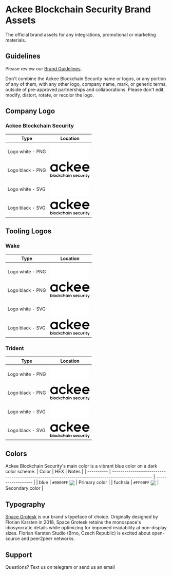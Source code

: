 # Ackee Blockchain Security Brand Assets

The official brand assets for any integrations, promotional or marketing materials.

## Guidelines
Please review our [Brand Guidelines](https://drive.google.com/file/d/1LKxgGTYuJDBviTSfLle0BMZcZmcxyERv/view?usp=sharing). 

Don't combine the Ackee Blockchain Security name or logos, or any portion of any of them, with any other logo, company name, mark, or generic terms, outside of pre-approved partnerships and collaborations. Please don't edit, modify, distort, rotate, or recolor the logo. 

## Company Logo

### Ackee Blockchain Security
| Type            | Location | 
| --------------- | --------------------------------- |
| Logo white - PNG | <img src="logo/ackee/png/AckeeLogoWhite.png" alt="logo" height="50"/> |
| Logo black - PNG | <img src="logo/ackee/png/AckeeLogoBlack.png" alt="logo" height="50"/> |
| Logo white - SVG | <img src="logo/ackee/svg/AckeeLogoWhite.svg" alt="logo" height="50"/> |
| Logo black - SVG | <img src="logo/ackee/svg/AckeeLogoBlack.svg" alt="logo" height="50"/> |

## Tooling Logos

### Wake
| Type            | Location | 
| --------------- | --------------------------------- |
| Logo white - PNG | <img src="logo/ackee/png/AckeeLogoWhite.png" alt="logo" height="50"/> |
| Logo black - PNG | <img src="logo/ackee/png/AckeeLogoBlack.png" alt="logo" height="50"/> |
| Logo white - SVG | <img src="logo/ackee/svg/AckeeLogoWhite.svg" alt="logo" height="50"/> |
| Logo black - SVG | <img src="logo/ackee/svg/AckeeLogoBlack.svg" alt="logo" height="50"/> |


### Trident
| Type            | Location | 
| --------------- | --------------------------------- |
| Logo white - PNG | <img src="logo/ackee/png/AckeeLogoWhite.png" alt="logo" height="50"/> |
| Logo black - PNG | <img src="logo/ackee/png/AckeeLogoBlack.png" alt="logo" height="50"/> |
| Logo white - SVG | <img src="logo/ackee/svg/AckeeLogoWhite.svg" alt="logo" height="50"/> |
| Logo black - SVG | <img src="logo/ackee/svg/AckeeLogoBlack.svg" alt="logo" height="50"/> |


## Colors

Ackee Blockchain Security's main color is a vibrant blue color on a dark color scheme. 
| Color      | HEX                                                                                               | Notes              |
| ---------- | ------------------------------------------------------------------------------------------------- | ------------------ |
| blue | `#0000FF` <img valign='middle' src='https://readme-swatches.vercel.app/0000FF?style=circle&b=0'/> | Primary color                   |
| fuchsia  | `#FF00FF` <img valign='middle' src='https://readme-swatches.vercel.app/FF00FF?style=circle&b=0'/> | Secondary color  |


## Typography

[Space Grotesk](https://floriankarsten.github.io/space-grotesk/) is our brand's typeface of choice.  Originally designed by Florian Karsten in 2018, Space Grotesk retains the monospace's idiosyncratic details while optimizing for improved readability at non-display sizes. Florian Karsten Studio (Brno, Czech Republic) is excited about open-source and peer2peer networks.

## Support

Questions? Text us on telegram or send us an email
